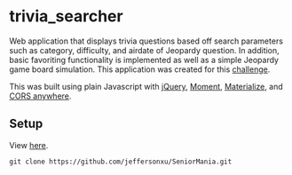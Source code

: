 # trivia_searcher
Web application that displays trivia questions based off search parameters such as category, difficulty, and airdate of Jeopardy question. In addition, basic favoriting functionality is implemented as well as a simple Jeopardy game board simulation. This application was created for this [challenge](https://www.mindsumo.com/contests/jeopardy-api).

This was built using plain Javascript with [jQuery](https://jquery.com/), [Moment](https://momentjs.com/), [Materialize](https://materializecss.com/), and [CORS anywhere](https://github.com/Rob--W/cors-anywhere).

## Setup
View [here](https://trivia-searcher.herokuapp.com).
```
git clone https://github.com/jeffersonxu/SeniorMania.git
```
